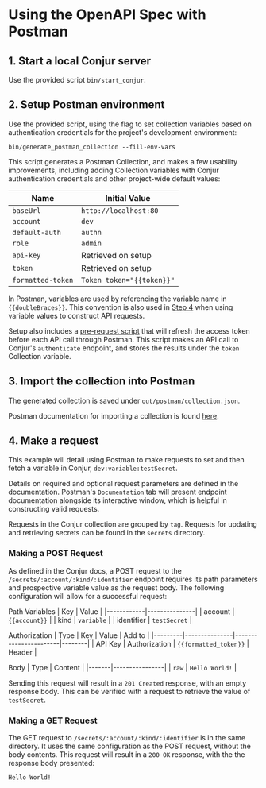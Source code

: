 # Using the OpenAPI Spec with Postman

## 1. Start a local Conjur server

Use the provided script `bin/start_conjur`.

## 2. Setup Postman environment

Use the provided script, using the flag to set collection variables based on authentication
credentials for the project's development environment:

```
bin/generate_postman_collection --fill-env-vars
```

This script generates a Postman Collection, and makes a few usability improvements,
including adding Collection variables with Conjur authentication credentials and other
project-wide default values:

| Name              | Initial Value             |
|-------------------|---------------------------|
| `baseUrl`         | `http://localhost:80`     |
| `account`         | `dev`                     |
| `default-auth`    | `authn`                   |
| `role`            | `admin`                   |
| `api-key`         | Retrieved on setup        |
| `token`           | Retrieved on setup        |
| `formatted-token` | `Token token="{{token}}"` |

In Postman, variables are used by referencing the variable name in `{{doubleBraces}}`.
This convention is also used in [Step 4](#4-make-a-request) when using variable values to
construct API requests.

Setup also includes a [pre-request script](https://learning.postman.com/docs/writing-scripts/pre-request-scripts/)
that will refresh the access token before each API call through Postman. This script makes
an API call to Conjur's `authenticate` endpoint, and stores the results under the `token` Collection
variable.

## 3. Import the collection into Postman

The generated collection is saved under `out/postman/collection.json`.

Postman documentation for importing a collection is found
[here](https://learning.postman.com/docs/getting-started/importing-and-exporting-data/#importing-postman-data).

## 4. Make a request

This example will detail using Postman to make requests to set and then fetch
a variable in Conjur, `dev:variable:testSecret`.

Details on required and optional request parameters are defined in the documentation.
Postman's `Documentation` tab will present endpoint documentation alongside its interactive
window, which is helpful in constructing valid requests.

Requests in the Conjur collection are grouped by `tag`. Requests for updating and
retrieving secrets can be found in the `secrets` directory.

### Making a POST Request

As defined in the Conjur docs, a POST request to the `/secrets/:account/:kind/:identifier`
endpoint requires its path parameters and prospective variable value as the request body.
The following configuration will allow for a successful request:

Path Variables
| Key        | Value         |
|------------|---------------|
| account    | `{{account}}` |
| kind       | `variable`    |
| identifier | `testSecret`  |

Authorization
| Type    | Key           | Value                 | Add to |
|---------|---------------|-----------------------|--------|
| API Key | Authorization | `{{formatted_token}}` | Header |


Body
| Type  | Content        |
|-------|----------------|
| `raw` | `Hello World!` |

Sending this request will result in a `201 Created` response, with an empty response body.
This can be verified with a request to retrieve the value of `testSecret`.

### Making a GET Request

The GET request to `/secrets/:account/:kind/:identifier` is in the same directory.
It uses the same configuration as the POST request, without the body contents.
This request will result in a `200 OK` response, with the the response body presented:

```
Hello World!
```